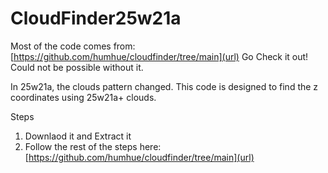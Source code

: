 # CloudFinder25w21a
Most of the code comes from: [https://github.com/humhue/cloudfinder/tree/main](url)
Go Check it out! Could not be possible without it.

In 25w21a, the clouds pattern changed. This code is designed to find the z coordinates using 25w21a+ clouds.

Steps
1. Downlaod it and Extract it
2. Follow the rest of the steps here: [https://github.com/humhue/cloudfinder/tree/main](url)
